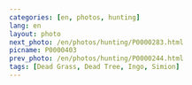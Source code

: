 ```yaml
---
categories: [en, photos, hunting]
lang: en
layout: photo
next_photo: /en/photos/hunting/P0000283.html
picname: P0000403
prev_photo: /en/photos/hunting/P0000244.html
tags: [Dead Grass, Dead Tree, Ingo, Simion]
---
```

